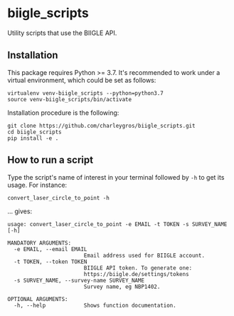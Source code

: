 # biigle_scripts
Utility scripts that use the BIIGLE API.

## Installation
This package requires Python >= 3.7.
It's recommended to work under a virtual environment, which could be set as follows:
```
virtualenv venv-biigle_scripts --python=python3.7
source venv-biigle_scripts/bin/activate
```

Installation procedure is the following:
```
git clone https://github.com/charleygros/biigle_scripts.git
cd biigle_scripts
pip install -e .
```

## How to run a script
Type the script's name of interest in your terminal followed by `-h` to get its usage. For instance:
```
convert_laser_circle_to_point -h
```
... gives:
```
usage: convert_laser_circle_to_point -e EMAIL -t TOKEN -s SURVEY_NAME [-h]

MANDATORY ARGUMENTS:
  -e EMAIL, --email EMAIL
                        Email address used for BIIGLE account.
  -t TOKEN, --token TOKEN
                        BIIGLE API token. To generate one:
                        https://biigle.de/settings/tokens
  -s SURVEY_NAME, --survey-name SURVEY_NAME
                        Survey name, eg NBP1402.

OPTIONAL ARGUMENTS:
  -h, --help            Shows function documentation.
```
